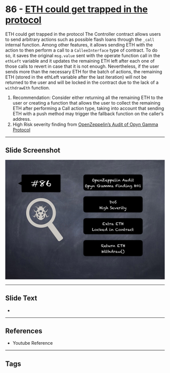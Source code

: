 
# 86 - [ETH could get trapped in the protocol](./ETH%20could%20get%20trapped%20in%20the%20protocol.md)

ETH could get trapped in the protocol The Controller contract allows users to send arbitrary actions such as possible flash loans through the `_call` internal function. Among other features, it allows sending ETH with the action to then perform a call to a `CalleeInterface` type of contract. To do so, it saves the original `msg.value` sent with the operate function call in the `ethLeft` variable and it updates the remaining ETH left after each one of those calls to revert in case that it is not enough. Nevertheless, if the user sends more than the necessary ETH for the batch of actions, the remaining ETH (stored in the ethLeft variable after the last iteration) will not be returned to the user and will be locked in the contract due to the lack of a `withdrawEth` function.


1.  Recommendation: Consider either returning all the remaining ETH to the user or creating a function that allows the user to collect the remaining ETH after performing a Call action type, taking into account that sending ETH with a push method may trigger the fallback function on the caller’s address.
2.  High Risk severity finding from [OpenZeppelin’s Audit of Opyn Gamma Protocol](https://blog.openzeppelin.com/opyn-gamma-protocol-audit/)


___
## Slide Screenshot
![086.png](../../images/7.%20Audit%20Findings%20101/086.png)
___
## Slide Text
- 
___
## References
- Youtube Reference
___
## Tags
